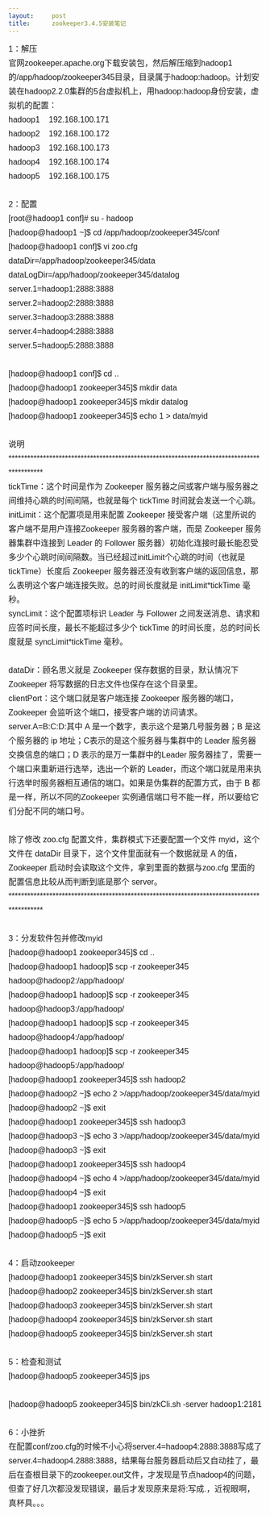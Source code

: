 ```yaml
---
layout:     post
title:      zookeeper3.4.5安装笔记
---
```

<div id="article_content" class="article_content clearfix csdn-tracking-statistics" data-pid="blog" data-mod="popu_307" data-dsm="post">
								            <link rel="stylesheet" href="https://csdnimg.cn/release/phoenix/template/css/ck_htmledit_views-f76675cdea.css">
						<div class="htmledit_views" id="content_views">
                
<div class="bct fc05 fc11 nbw-blog ztag"><span style="font-family:'Hiragino Sans GB W3', 'Hiragino Sans GB', Arial, Helvetica, simsun, '宋体';font-size:16px;line-height:28px;">1：解压 </span><br style="line-height:28px;font-family:'Hiragino Sans GB W3', 'Hiragino Sans GB', Arial, Helvetica, simsun, '宋体';font-size:16px;"><span style="font-family:'Hiragino Sans GB W3', 'Hiragino Sans GB', Arial, Helvetica, simsun, '宋体';font-size:16px;line-height:28px;">官网zookeeper.apache.org下载安装包，然后解压缩到hadoop1的/app/hadoop/zookeeper345目录，目录属于hadoop:hadoop。计划安装在hadoop2.2.0集群的5台虚拟机上，用hadoop:hadoop身份安装，虚拟机的配置：</span><br style="line-height:28px;font-family:'Hiragino Sans GB W3', 'Hiragino Sans GB', Arial, Helvetica, simsun, '宋体';font-size:16px;"><span style="font-family:'Hiragino Sans GB W3', 'Hiragino Sans GB', Arial, Helvetica, simsun, '宋体';font-size:16px;line-height:28px;">hadoop1    192.168.100.171</span><br style="line-height:28px;font-family:'Hiragino Sans GB W3', 'Hiragino Sans GB', Arial, Helvetica, simsun, '宋体';font-size:16px;"><span style="font-family:'Hiragino Sans GB W3', 'Hiragino Sans GB', Arial, Helvetica, simsun, '宋体';font-size:16px;line-height:28px;">hadoop2    192.168.100.172</span><br style="line-height:28px;font-family:'Hiragino Sans GB W3', 'Hiragino Sans GB', Arial, Helvetica, simsun, '宋体';font-size:16px;"><span style="font-family:'Hiragino Sans GB W3', 'Hiragino Sans GB', Arial, Helvetica, simsun, '宋体';font-size:16px;line-height:28px;">hadoop3    192.168.100.173</span><br style="line-height:28px;font-family:'Hiragino Sans GB W3', 'Hiragino Sans GB', Arial, Helvetica, simsun, '宋体';font-size:16px;"><span style="font-family:'Hiragino Sans GB W3', 'Hiragino Sans GB', Arial, Helvetica, simsun, '宋体';font-size:16px;line-height:28px;">hadoop4    192.168.100.174</span><br style="line-height:28px;font-family:'Hiragino Sans GB W3', 'Hiragino Sans GB', Arial, Helvetica, simsun, '宋体';font-size:16px;"><span style="font-family:'Hiragino Sans GB W3', 'Hiragino Sans GB', Arial, Helvetica, simsun, '宋体';font-size:16px;line-height:28px;">hadoop5    192.168.100.175</span><br style="line-height:28px;font-family:'Hiragino Sans GB W3', 'Hiragino Sans GB', Arial, Helvetica, simsun, '宋体';font-size:16px;"><span style="font-family:'Hiragino Sans GB W3', 'Hiragino Sans GB', Arial, Helvetica, simsun, '宋体';font-size:16px;line-height:28px;"> </span><br style="line-height:28px;font-family:'Hiragino Sans GB W3', 'Hiragino Sans GB', Arial, Helvetica, simsun, '宋体';font-size:16px;"><span style="font-family:'Hiragino Sans GB W3', 'Hiragino Sans GB', Arial, Helvetica, simsun, '宋体';font-size:16px;line-height:28px;">2：配置 </span><br style="line-height:28px;font-family:'Hiragino Sans GB W3', 'Hiragino Sans GB', Arial, Helvetica, simsun, '宋体';font-size:16px;"><span style="font-family:'Hiragino Sans GB W3', 'Hiragino Sans GB', Arial, Helvetica, simsun, '宋体';font-size:16px;line-height:28px;">[root@hadoop1 conf]# su - hadoop </span><br style="line-height:28px;font-family:'Hiragino Sans GB W3', 'Hiragino Sans GB', Arial, Helvetica, simsun, '宋体';font-size:16px;"><span style="font-family:'Hiragino Sans GB W3', 'Hiragino Sans GB', Arial, Helvetica, simsun, '宋体';font-size:16px;line-height:28px;">[hadoop@hadoop1 ~]$ cd /app/hadoop/zookeeper345/conf </span><br style="line-height:28px;font-family:'Hiragino Sans GB W3', 'Hiragino Sans GB', Arial, Helvetica, simsun, '宋体';font-size:16px;"><span style="font-family:'Hiragino Sans GB W3', 'Hiragino Sans GB', Arial, Helvetica, simsun, '宋体';font-size:16px;line-height:28px;">[hadoop@hadoop1 conf]$ vi zoo.cfg </span><br style="line-height:28px;font-family:'Hiragino Sans GB W3', 'Hiragino Sans GB', Arial, Helvetica, simsun, '宋体';font-size:16px;"><span style="font-family:'Hiragino Sans GB W3', 'Hiragino Sans GB', Arial, Helvetica, simsun, '宋体';font-size:16px;line-height:28px;">dataDir=/app/hadoop/zookeeper345/data </span><br style="line-height:28px;font-family:'Hiragino Sans GB W3', 'Hiragino Sans GB', Arial, Helvetica, simsun, '宋体';font-size:16px;"><span style="font-family:'Hiragino Sans GB W3', 'Hiragino Sans GB', Arial, Helvetica, simsun, '宋体';font-size:16px;line-height:28px;">dataLogDir=/app/hadoop/zookeeper345/datalog </span><br style="line-height:28px;font-family:'Hiragino Sans GB W3', 'Hiragino Sans GB', Arial, Helvetica, simsun, '宋体';font-size:16px;"><span style="font-family:'Hiragino Sans GB W3', 'Hiragino Sans GB', Arial, Helvetica, simsun, '宋体';font-size:16px;line-height:28px;">server.1=hadoop1:2888:3888</span><br style="line-height:28px;font-family:'Hiragino Sans GB W3', 'Hiragino Sans GB', Arial, Helvetica, simsun, '宋体';font-size:16px;"><span style="font-family:'Hiragino Sans GB W3', 'Hiragino Sans GB', Arial, Helvetica, simsun, '宋体';font-size:16px;line-height:28px;">server.2=hadoop2:2888:3888 </span><br style="line-height:28px;font-family:'Hiragino Sans GB W3', 'Hiragino Sans GB', Arial, Helvetica, simsun, '宋体';font-size:16px;"><span style="font-family:'Hiragino Sans GB W3', 'Hiragino Sans GB', Arial, Helvetica, simsun, '宋体';font-size:16px;line-height:28px;">server.3=hadoop3:2888:3888 </span><br style="line-height:28px;font-family:'Hiragino Sans GB W3', 'Hiragino Sans GB', Arial, Helvetica, simsun, '宋体';font-size:16px;"><span style="font-family:'Hiragino Sans GB W3', 'Hiragino Sans GB', Arial, Helvetica, simsun, '宋体';font-size:16px;line-height:28px;">server.4=hadoop4:2888:3888 </span><br style="line-height:28px;font-family:'Hiragino Sans GB W3', 'Hiragino Sans GB', Arial, Helvetica, simsun, '宋体';font-size:16px;"><span style="font-family:'Hiragino Sans GB W3', 'Hiragino Sans GB', Arial, Helvetica, simsun, '宋体';font-size:16px;line-height:28px;">server.5=hadoop5:2888:3888 </span><br style="line-height:28px;font-family:'Hiragino Sans GB W3', 'Hiragino Sans GB', Arial, Helvetica, simsun, '宋体';font-size:16px;"><br style="line-height:28px;font-family:'Hiragino Sans GB W3', 'Hiragino Sans GB', Arial, Helvetica, simsun, '宋体';font-size:16px;"><span style="font-family:'Hiragino Sans GB W3', 'Hiragino Sans GB', Arial, Helvetica, simsun, '宋体';font-size:16px;line-height:28px;">[hadoop@hadoop1 conf]$ cd .. </span><br style="line-height:28px;font-family:'Hiragino Sans GB W3', 'Hiragino Sans GB', Arial, Helvetica, simsun, '宋体';font-size:16px;"><span style="font-family:'Hiragino Sans GB W3', 'Hiragino Sans GB', Arial, Helvetica, simsun, '宋体';font-size:16px;line-height:28px;">[hadoop@hadoop1 zookeeper345]$ mkdir data </span><br style="line-height:28px;font-family:'Hiragino Sans GB W3', 'Hiragino Sans GB', Arial, Helvetica, simsun, '宋体';font-size:16px;"><span style="font-family:'Hiragino Sans GB W3', 'Hiragino Sans GB', Arial, Helvetica, simsun, '宋体';font-size:16px;line-height:28px;">[hadoop@hadoop1 zookeeper345]$ mkdir datalog </span><br style="line-height:28px;font-family:'Hiragino Sans GB W3', 'Hiragino Sans GB', Arial, Helvetica, simsun, '宋体';font-size:16px;"><span style="font-family:'Hiragino Sans GB W3', 'Hiragino Sans GB', Arial, Helvetica, simsun, '宋体';font-size:16px;line-height:28px;">[hadoop@hadoop1 zookeeper345]$ echo 1 &gt; data/myid </span><br style="line-height:28px;font-family:'Hiragino Sans GB W3', 'Hiragino Sans GB', Arial, Helvetica, simsun, '宋体';font-size:16px;"><br style="line-height:28px;font-family:'Hiragino Sans GB W3', 'Hiragino Sans GB', Arial, Helvetica, simsun, '宋体';font-size:16px;"><span style="font-family:'Hiragino Sans GB W3', 'Hiragino Sans GB', Arial, Helvetica, simsun, '宋体';font-size:16px;line-height:28px;">说明</span><br style="line-height:28px;font-family:'Hiragino Sans GB W3', 'Hiragino Sans GB', Arial, Helvetica, simsun, '宋体';font-size:16px;"><span style="font-family:'Hiragino Sans GB W3', 'Hiragino Sans GB', Arial, Helvetica, simsun, '宋体';font-size:16px;line-height:28px;">*******************************************************************************************</span><br style="line-height:28px;font-family:'Hiragino Sans GB W3', 'Hiragino Sans GB', Arial, Helvetica, simsun, '宋体';font-size:16px;"><span style="font-family:'Hiragino Sans GB W3', 'Hiragino Sans GB', Arial, Helvetica, simsun, '宋体';font-size:16px;line-height:28px;">tickTime：这个时间是作为 Zookeeper 服务器之间或客户端与服务器之间维持心跳的时间间隔，也就是每个 tickTime 时间就会发送一个心跳。</span><br style="line-height:28px;font-family:'Hiragino Sans GB W3', 'Hiragino Sans GB', Arial, Helvetica, simsun, '宋体';font-size:16px;"><span style="font-family:'Hiragino Sans GB W3', 'Hiragino Sans GB', Arial, Helvetica, simsun, '宋体';font-size:16px;line-height:28px;">initLimit：这个配置项是用来配置 Zookeeper 接受客户端（这里所说的客户端不是用户连接Zookeeper 服务器的客户端，而是 Zookeeper 服务器集群中连接到 Leader 的 Follower 服务器）初始化连接时最长能忍受多少个心跳时间间隔数。当已经超过initLimit个心跳的时间（也就是tickTime）长度后
 Zookeeper 服务器还没有收到客户端的返回信息，那么表明这个客户端连接失败。总的时间长度就是 initLimit*tickTime 毫秒。</span><br style="line-height:28px;font-family:'Hiragino Sans GB W3', 'Hiragino Sans GB', Arial, Helvetica, simsun, '宋体';font-size:16px;"><span style="font-family:'Hiragino Sans GB W3', 'Hiragino Sans GB', Arial, Helvetica, simsun, '宋体';font-size:16px;line-height:28px;">syncLimit：这个配置项标识 Leader 与 Follower 之间发送消息、请求和应答时间长度，最长不能超过多少个 tickTime 的时间长度，总的时间长度就是 syncLimit*tickTime 毫秒。</span><br style="line-height:28px;font-family:'Hiragino Sans GB W3', 'Hiragino Sans GB', Arial, Helvetica, simsun, '宋体';font-size:16px;"><br style="line-height:28px;font-family:'Hiragino Sans GB W3', 'Hiragino Sans GB', Arial, Helvetica, simsun, '宋体';font-size:16px;"><span style="font-family:'Hiragino Sans GB W3', 'Hiragino Sans GB', Arial, Helvetica, simsun, '宋体';font-size:16px;line-height:28px;">dataDir：顾名思义就是 Zookeeper 保存数据的目录，默认情况下Zookeeper 将写数据的日志文件也保存在这个目录里。</span><br style="line-height:28px;font-family:'Hiragino Sans GB W3', 'Hiragino Sans GB', Arial, Helvetica, simsun, '宋体';font-size:16px;"><span style="font-family:'Hiragino Sans GB W3', 'Hiragino Sans GB', Arial, Helvetica, simsun, '宋体';font-size:16px;line-height:28px;">clientPort：这个端口就是客户端连接 Zookeeper 服务器的端口，Zookeeper 会监听这个端口，接受客户端的访问请求。</span><br style="line-height:28px;font-family:'Hiragino Sans GB W3', 'Hiragino Sans GB', Arial, Helvetica, simsun, '宋体';font-size:16px;"><span style="font-family:'Hiragino Sans GB W3', 'Hiragino Sans GB', Arial, Helvetica, simsun, '宋体';font-size:16px;line-height:28px;">server.A=B:C:D:其中 A 是一个数字，表示这个是第几号服务器；B 是这个服务器的 ip 地址；C表示的是这个服务器与集群中的 Leader 服务器交换信息的端口；D 表示的是万一集群中的Leader 服务器挂了，需要一个端口来重新进行选举，选出一个新的
 Leader，而这个端口就是用来执行选举时服务器相互通信的端口。如果是伪集群的配置方式，由于 B 都是一样，所以不同的Zookeeper 实例通信端口号不能一样，所以要给它们分配不同的端口号。</span><br style="line-height:28px;font-family:'Hiragino Sans GB W3', 'Hiragino Sans GB', Arial, Helvetica, simsun, '宋体';font-size:16px;"><br style="line-height:28px;font-family:'Hiragino Sans GB W3', 'Hiragino Sans GB', Arial, Helvetica, simsun, '宋体';font-size:16px;"><span style="font-family:'Hiragino Sans GB W3', 'Hiragino Sans GB', Arial, Helvetica, simsun, '宋体';font-size:16px;line-height:28px;">除了修改 zoo.cfg 配置文件，集群模式下还要配置一个文件 myid，这个文件在 dataDir 目录下，这个文件里面就有一个数据就是 A 的值，Zookeeper 启动时会读取这个文件，拿到里面的数据与zoo.cfg 里面的配置信息比较从而判断到底是那个
 server。</span><br style="line-height:28px;font-family:'Hiragino Sans GB W3', 'Hiragino Sans GB', Arial, Helvetica, simsun, '宋体';font-size:16px;"><span style="font-family:'Hiragino Sans GB W3', 'Hiragino Sans GB', Arial, Helvetica, simsun, '宋体';font-size:16px;line-height:28px;">*******************************************************************************************</span><br style="line-height:28px;font-family:'Hiragino Sans GB W3', 'Hiragino Sans GB', Arial, Helvetica, simsun, '宋体';font-size:16px;"><span style="font-family:'Hiragino Sans GB W3', 'Hiragino Sans GB', Arial, Helvetica, simsun, '宋体';font-size:16px;line-height:28px;"> </span><br style="line-height:28px;font-family:'Hiragino Sans GB W3', 'Hiragino Sans GB', Arial, Helvetica, simsun, '宋体';font-size:16px;"><span style="font-family:'Hiragino Sans GB W3', 'Hiragino Sans GB', Arial, Helvetica, simsun, '宋体';font-size:16px;line-height:28px;">3：分发软件包并修改myid </span><br style="line-height:28px;font-family:'Hiragino Sans GB W3', 'Hiragino Sans GB', Arial, Helvetica, simsun, '宋体';font-size:16px;"><span style="font-family:'Hiragino Sans GB W3', 'Hiragino Sans GB', Arial, Helvetica, simsun, '宋体';font-size:16px;line-height:28px;">[hadoop@hadoop1 zookeeper345]$ cd .. </span><br style="line-height:28px;font-family:'Hiragino Sans GB W3', 'Hiragino Sans GB', Arial, Helvetica, simsun, '宋体';font-size:16px;"><span style="font-family:'Hiragino Sans GB W3', 'Hiragino Sans GB', Arial, Helvetica, simsun, '宋体';font-size:16px;line-height:28px;">[hadoop@hadoop1 hadoop]$ scp -r zookeeper345 hadoop@hadoop2:/app/hadoop/ </span><br style="line-height:28px;font-family:'Hiragino Sans GB W3', 'Hiragino Sans GB', Arial, Helvetica, simsun, '宋体';font-size:16px;"><span style="font-family:'Hiragino Sans GB W3', 'Hiragino Sans GB', Arial, Helvetica, simsun, '宋体';font-size:16px;line-height:28px;">[hadoop@hadoop1 hadoop]$ scp -r zookeeper345 hadoop@hadoop3:/app/hadoop/ </span><br style="line-height:28px;font-family:'Hiragino Sans GB W3', 'Hiragino Sans GB', Arial, Helvetica, simsun, '宋体';font-size:16px;"><span style="font-family:'Hiragino Sans GB W3', 'Hiragino Sans GB', Arial, Helvetica, simsun, '宋体';font-size:16px;line-height:28px;">[hadoop@hadoop1 hadoop]$ scp -r zookeeper345 hadoop@hadoop4:/app/hadoop/ </span><br style="line-height:28px;font-family:'Hiragino Sans GB W3', 'Hiragino Sans GB', Arial, Helvetica, simsun, '宋体';font-size:16px;"><span style="font-family:'Hiragino Sans GB W3', 'Hiragino Sans GB', Arial, Helvetica, simsun, '宋体';font-size:16px;line-height:28px;">[hadoop@hadoop1 hadoop]$ scp -r zookeeper345 hadoop@hadoop5:/app/hadoop/ </span><br style="line-height:28px;font-family:'Hiragino Sans GB W3', 'Hiragino Sans GB', Arial, Helvetica, simsun, '宋体';font-size:16px;"><span style="font-family:'Hiragino Sans GB W3', 'Hiragino Sans GB', Arial, Helvetica, simsun, '宋体';font-size:16px;line-height:28px;">[hadoop@hadoop1 zookeeper345]$ ssh hadoop2 </span><br style="line-height:28px;font-family:'Hiragino Sans GB W3', 'Hiragino Sans GB', Arial, Helvetica, simsun, '宋体';font-size:16px;"><span style="font-family:'Hiragino Sans GB W3', 'Hiragino Sans GB', Arial, Helvetica, simsun, '宋体';font-size:16px;line-height:28px;">[hadoop@hadoop2 ~]$ echo 2 &gt;/app/hadoop/zookeeper345/data/myid </span><br style="line-height:28px;font-family:'Hiragino Sans GB W3', 'Hiragino Sans GB', Arial, Helvetica, simsun, '宋体';font-size:16px;"><span style="font-family:'Hiragino Sans GB W3', 'Hiragino Sans GB', Arial, Helvetica, simsun, '宋体';font-size:16px;line-height:28px;">[hadoop@hadoop2 ~]$ exit </span><br style="line-height:28px;font-family:'Hiragino Sans GB W3', 'Hiragino Sans GB', Arial, Helvetica, simsun, '宋体';font-size:16px;"><span style="font-family:'Hiragino Sans GB W3', 'Hiragino Sans GB', Arial, Helvetica, simsun, '宋体';font-size:16px;line-height:28px;">[hadoop@hadoop1 zookeeper345]$ ssh hadoop3 </span><br style="line-height:28px;font-family:'Hiragino Sans GB W3', 'Hiragino Sans GB', Arial, Helvetica, simsun, '宋体';font-size:16px;"><span style="font-family:'Hiragino Sans GB W3', 'Hiragino Sans GB', Arial, Helvetica, simsun, '宋体';font-size:16px;line-height:28px;">[hadoop@hadoop3 ~]$ echo 3 &gt;/app/hadoop/zookeeper345/data/myid </span><br style="line-height:28px;font-family:'Hiragino Sans GB W3', 'Hiragino Sans GB', Arial, Helvetica, simsun, '宋体';font-size:16px;"><span style="font-family:'Hiragino Sans GB W3', 'Hiragino Sans GB', Arial, Helvetica, simsun, '宋体';font-size:16px;line-height:28px;">[hadoop@hadoop3 ~]$ exit </span><br style="line-height:28px;font-family:'Hiragino Sans GB W3', 'Hiragino Sans GB', Arial, Helvetica, simsun, '宋体';font-size:16px;"><span style="font-family:'Hiragino Sans GB W3', 'Hiragino Sans GB', Arial, Helvetica, simsun, '宋体';font-size:16px;line-height:28px;">[hadoop@hadoop1 zookeeper345]$ ssh hadoop4 </span><br style="line-height:28px;font-family:'Hiragino Sans GB W3', 'Hiragino Sans GB', Arial, Helvetica, simsun, '宋体';font-size:16px;"><span style="font-family:'Hiragino Sans GB W3', 'Hiragino Sans GB', Arial, Helvetica, simsun, '宋体';font-size:16px;line-height:28px;">[hadoop@hadoop4 ~]$ echo 4 &gt;/app/hadoop/zookeeper345/data/myid </span><br style="line-height:28px;font-family:'Hiragino Sans GB W3', 'Hiragino Sans GB', Arial, Helvetica, simsun, '宋体';font-size:16px;"><span style="font-family:'Hiragino Sans GB W3', 'Hiragino Sans GB', Arial, Helvetica, simsun, '宋体';font-size:16px;line-height:28px;">[hadoop@hadoop4 ~]$ exit </span><br style="line-height:28px;font-family:'Hiragino Sans GB W3', 'Hiragino Sans GB', Arial, Helvetica, simsun, '宋体';font-size:16px;"><span style="font-family:'Hiragino Sans GB W3', 'Hiragino Sans GB', Arial, Helvetica, simsun, '宋体';font-size:16px;line-height:28px;">[hadoop@hadoop1 zookeeper345]$ ssh hadoop5 </span><br style="line-height:28px;font-family:'Hiragino Sans GB W3', 'Hiragino Sans GB', Arial, Helvetica, simsun, '宋体';font-size:16px;"><span style="font-family:'Hiragino Sans GB W3', 'Hiragino Sans GB', Arial, Helvetica, simsun, '宋体';font-size:16px;line-height:28px;">[hadoop@hadoop5 ~]$ echo 5 &gt;/app/hadoop/zookeeper345/data/myid </span><br style="line-height:28px;font-family:'Hiragino Sans GB W3', 'Hiragino Sans GB', Arial, Helvetica, simsun, '宋体';font-size:16px;"><span style="font-family:'Hiragino Sans GB W3', 'Hiragino Sans GB', Arial, Helvetica, simsun, '宋体';font-size:16px;line-height:28px;">[hadoop@hadoop5 ~]$ exit</span><br style="line-height:28px;font-family:'Hiragino Sans GB W3', 'Hiragino Sans GB', Arial, Helvetica, simsun, '宋体';font-size:16px;"><br style="line-height:28px;font-family:'Hiragino Sans GB W3', 'Hiragino Sans GB', Arial, Helvetica, simsun, '宋体';font-size:16px;"><span style="font-family:'Hiragino Sans GB W3', 'Hiragino Sans GB', Arial, Helvetica, simsun, '宋体';font-size:16px;line-height:28px;">4：启动zookeeper</span><br style="line-height:28px;font-family:'Hiragino Sans GB W3', 'Hiragino Sans GB', Arial, Helvetica, simsun, '宋体';font-size:16px;"><span style="font-family:'Hiragino Sans GB W3', 'Hiragino Sans GB', Arial, Helvetica, simsun, '宋体';font-size:16px;line-height:28px;">[hadoop@hadoop1 zookeeper345]$ bin/zkServer.sh start</span><br style="line-height:28px;font-family:'Hiragino Sans GB W3', 'Hiragino Sans GB', Arial, Helvetica, simsun, '宋体';font-size:16px;"><span style="font-family:'Hiragino Sans GB W3', 'Hiragino Sans GB', Arial, Helvetica, simsun, '宋体';font-size:16px;line-height:28px;">[hadoop@hadoop2 zookeeper345]$ bin/zkServer.sh start</span><br style="line-height:28px;font-family:'Hiragino Sans GB W3', 'Hiragino Sans GB', Arial, Helvetica, simsun, '宋体';font-size:16px;"><span style="font-family:'Hiragino Sans GB W3', 'Hiragino Sans GB', Arial, Helvetica, simsun, '宋体';font-size:16px;line-height:28px;">[hadoop@hadoop3 zookeeper345]$ bin/zkServer.sh start</span><br style="line-height:28px;font-family:'Hiragino Sans GB W3', 'Hiragino Sans GB', Arial, Helvetica, simsun, '宋体';font-size:16px;"><span style="font-family:'Hiragino Sans GB W3', 'Hiragino Sans GB', Arial, Helvetica, simsun, '宋体';font-size:16px;line-height:28px;">[hadoop@hadoop4 zookeeper345]$ bin/zkServer.sh start</span><br style="line-height:28px;font-family:'Hiragino Sans GB W3', 'Hiragino Sans GB', Arial, Helvetica, simsun, '宋体';font-size:16px;"><span style="font-family:'Hiragino Sans GB W3', 'Hiragino Sans GB', Arial, Helvetica, simsun, '宋体';font-size:16px;line-height:28px;">[hadoop@hadoop5 zookeeper345]$ bin/zkServer.sh start</span><br style="line-height:28px;font-family:'Hiragino Sans GB W3', 'Hiragino Sans GB', Arial, Helvetica, simsun, '宋体';font-size:16px;"><br style="line-height:28px;font-family:'Hiragino Sans GB W3', 'Hiragino Sans GB', Arial, Helvetica, simsun, '宋体';font-size:16px;"><span style="font-family:'Hiragino Sans GB W3', 'Hiragino Sans GB', Arial, Helvetica, simsun, '宋体';font-size:16px;line-height:28px;">5：检查和测试</span><br style="line-height:28px;font-family:'Hiragino Sans GB W3', 'Hiragino Sans GB', Arial, Helvetica, simsun, '宋体';font-size:16px;"><span style="font-family:'Hiragino Sans GB W3', 'Hiragino Sans GB', Arial, Helvetica, simsun, '宋体';font-size:16px;line-height:28px;">[hadoop@hadoop5 zookeeper345]$ jps</span><br style="line-height:28px;font-family:'Hiragino Sans GB W3', 'Hiragino Sans GB', Arial, Helvetica, simsun, '宋体';font-size:16px;"><div style="line-height:28px;font-family:'Hiragino Sans GB W3', 'Hiragino Sans GB', Arial, Helvetica, simsun, '宋体';font-size:16px;">
<img src="https://img-blog.csdn.net/20140521112106125?watermark/2/text/aHR0cDovL2Jsb2cuY3Nkbi5uZXQvYm9va19tbWlja3k=/font/5a6L5L2T/fontsize/400/fill/I0JBQkFCMA==/dissolve/70/gravity/SouthEast" alt=""><br></div>
<span style="font-family:'Hiragino Sans GB W3', 'Hiragino Sans GB', Arial, Helvetica, simsun, '宋体';font-size:16px;line-height:28px;"> </span><br style="line-height:28px;font-family:'Hiragino Sans GB W3', 'Hiragino Sans GB', Arial, Helvetica, simsun, '宋体';font-size:16px;"><span style="font-family:'Hiragino Sans GB W3', 'Hiragino Sans GB', Arial, Helvetica, simsun, '宋体';font-size:16px;line-height:28px;">[hadoop@hadoop5 zookeeper345]$ bin/zkCli.sh -server hadoop1:2181</span><br style="line-height:28px;font-family:'Hiragino Sans GB W3', 'Hiragino Sans GB', Arial, Helvetica, simsun, '宋体';font-size:16px;"><div style="line-height:28px;font-family:'Hiragino Sans GB W3', 'Hiragino Sans GB', Arial, Helvetica, simsun, '宋体';font-size:16px;">
<img src="https://img-blog.csdn.net/20140521112116703?watermark/2/text/aHR0cDovL2Jsb2cuY3Nkbi5uZXQvYm9va19tbWlja3k=/font/5a6L5L2T/fontsize/400/fill/I0JBQkFCMA==/dissolve/70/gravity/SouthEast" alt=""><br></div>
<br style="line-height:28px;font-family:'Hiragino Sans GB W3', 'Hiragino Sans GB', Arial, Helvetica, simsun, '宋体';font-size:16px;"><span style="font-family:'Hiragino Sans GB W3', 'Hiragino Sans GB', Arial, Helvetica, simsun, '宋体';font-size:16px;line-height:28px;">6：小挫折</span><br style="line-height:28px;font-family:'Hiragino Sans GB W3', 'Hiragino Sans GB', Arial, Helvetica, simsun, '宋体';font-size:16px;"><span style="font-family:'Hiragino Sans GB W3', 'Hiragino Sans GB', Arial, Helvetica, simsun, '宋体';font-size:16px;line-height:28px;">在配置conf/zoo.cfg的时候不小心将server.4=hadoop4:2888:3888写成了server.4=hadoop4.2888:3888，结果每台服务器启动后又自动挂了，最后在查根目录下的zookeeper.out文件，才发现是节点hadoop4的问题，但查了好几次都没发现错误，最后才发现原来是将:写成.，近视眼啊，真杯具。。。</span></div>
            </div>
                </div>